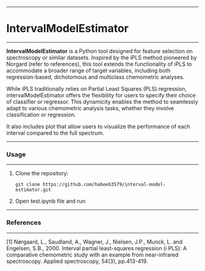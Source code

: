 
------------------------------------------------------------------------

# IntervalModelEstimator 

------------------------------------------------------------------------

**IntervalModelEstimator** is a Python tool designed for feature selection on spectroscopy or similar datasets. Inspired by the iPLS method pioneered by Norgard (refer to references), this tool extends the functionality of iPLS to accommodate a broader range of target variables, including both regression-based, dichotomous and multiclass chemometric analyses.

While iPLS traditionally relies on Partial Least Squares (PLS) regression, intervalModelEstimator offers the flexibility for users to specify their choice of classifier or regressor. This dynamicity enables the method to seamlessly adapt to various chemometric analysis tasks, whether they involve classification or regression.

It also includes plot that allow users to visualize the performance of each interval compared to the full spectrum.

------------------------------------------------------------------------

### Usage

------------------------------------------------------------------------

1.  Clone the repository:

        git clone https://github.com/habeeb3579/interval-model-estimator.git

2.  Open test.ipynb file and run

------------------------------------------------------------------------

### References

------------------------------------------------------------------------

[1] Nørgaard, L., Saudland, A., Wagner, J., Nielsen, J.P., Munck, L. and Engelsen, S.B., 2000. Interval partial least-squares regression (i PLS): A comparative chemometric study with an example from near-infrared spectroscopy. Applied spectroscopy, 54(3), pp.413-419.
